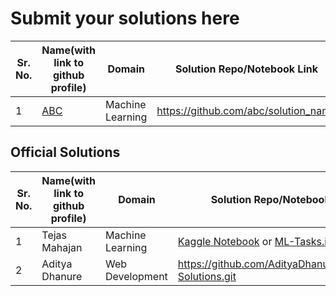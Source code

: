 # Submit your solutions here

Sr. No. | Name(with link to github profile) | Domain                 | Solution Repo/Notebook Link           | Status
--------|-----------------------------------|------------------------|---------------------------------------|------------
1       | [ABC](https://github.com/abc)     | Machine Learning       | https://github.com/abc/solution_name  | Ongoing


## Official Solutions

Sr. No. | Name(with link to github profile) | Domain                 | Solution Repo/Notebook Link           | Status
--------|-----------------------------------|------------------------|---------------------------------------|------------
1       | Tejas Mahajan                     | Machine Learning       | [Kaggle Notebook](https://www.kaggle.com/code/tejas242/datacorp-sol) or [ML-Tasks.ipynb](official-solutions/ML.ipynb)  | Official
2       | Aditya Dhanure                    | Web Development        | https://github.com/AdityaDhanure/October-Solutions.git | Official
